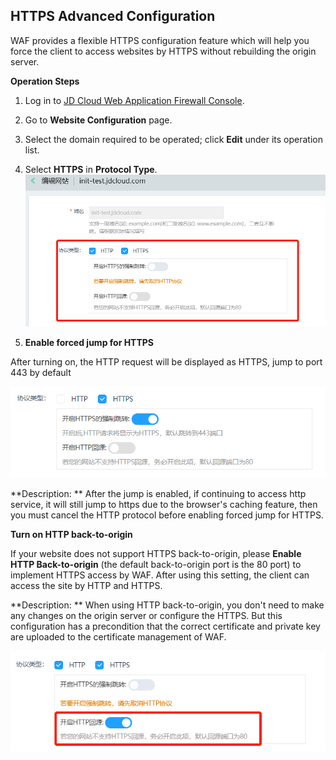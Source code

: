 ## **HTTPS** Advanced Configuration

WAF provides a flexible HTTPS configuration feature which will help you force the client to access websites by HTTPS without rebuilding the origin server.

**Operation Steps**

1. Log in to [JD Cloud Web Application Firewall Console](https://cloudwaf-console.jdcloud.com).

2. Go to **Website Configuration** page.

3. Select the domain required to be operated; click **Edit** under its operation list.

4. Select **HTTPS** in **Protocol Type**. ![image.png](../../../../../image/waf-img/https%E9%AB%98%E7%BA%A7%E9%85%8D%E7%BD%AE.png)

5. **Enable forced jump for HTTPS**

After turning on, the HTTP request will be displayed as HTTPS, jump to port 443 by default

![image.png](../../../../../image/waf-img/https%E9%AB%98%E7%BA%A7%E9%85%8D%E7%BD%AE-2.png)

**Description: ** After the jump is enabled, if continuing to access http service, it will still jump to https due to the browser's caching feature, then you must cancel the HTTP protocol before enabling forced jump for HTTPS.

**Turn on HTTP back-to-origin**

If your website does not support HTTPS back-to-origin, please **Enable HTTP Back-to-origin** (the default back-to-origin port is the 80 port) to implement HTTPS access by WAF. After using this setting, the client can access the site by HTTP and HTTPS.

**Description: ** When using HTTP back-to-origin, you don't need to make any changes on the origin server or configure the HTTPS. But this configuration has a precondition that the correct certificate and private key are uploaded to the certificate management of WAF.

![image.png](../../../../../image/waf-img/https%E9%AB%98%E7%BA%A7%E9%85%8D%E7%BD%AE-3.png)

 
